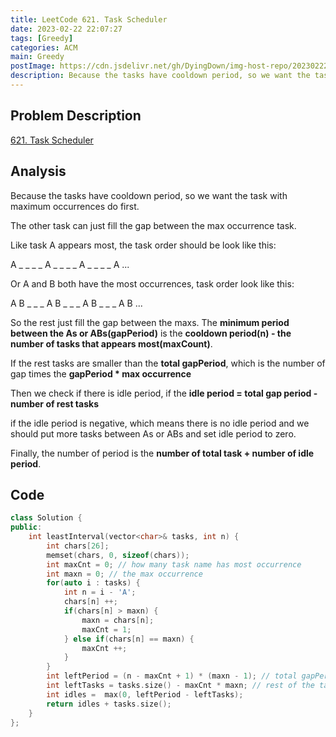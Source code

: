 ```yaml
---
title: LeetCode 621. Task Scheduler
date: 2023-02-22 22:07:27
tags: [Greedy]
categories: ACM
main: Greedy
postImage: https://cdn.jsdelivr.net/gh/DyingDown/img-host-repo/202302222253620.gif
description: Because the tasks have cooldown period, so we want the task with maximum occurrences do first.
---
```


## Problem Description

[621. Task Scheduler](https://leetcode.com/problems/task-scheduler/description/)

## Analysis

Because the tasks have cooldown period, so we want the task with maximum occurrences do first.

The other task can just fill the gap between the max occurrence task.

Like task A appears most, the task order should be look like this:

A _ _ _ _ A _ _ _ _ A _ _ _ _ A ...

Or A and B both have the most occurrences, task order look like this:

A B _ _ _ A B _ _ _  A B _ _ _ A B ...

So the rest just fill the gap between the maxs.  The **minimum period between the As or ABs(gapPeriod)** is the **cooldown period(n) - the number of tasks that appears most(maxCount)**. 

If the rest tasks are smaller than the **total gapPeriod**,  which is the number of gap times the **gapPeriod \* max occurrence**

 Then we check if there is idle period, if the **idle period =  total gap period - number of rest tasks** 

if the idle period is negative, which means there is no idle period and we should put more tasks between As or ABs and set idle period to zero.

Finally, the number of period is the **number of total task + number of idle period**.

## Code

```c++
class Solution {
public:
    int leastInterval(vector<char>& tasks, int n) {
        int chars[26];
        memset(chars, 0, sizeof(chars));
        int maxCnt = 0; // how many task name has most occurrence
        int maxn = 0; // the max occurrence
        for(auto i : tasks) {
            int n = i - 'A';
            chars[n] ++;
            if(chars[n] > maxn) {
                maxn = chars[n];
                maxCnt = 1;
            } else if(chars[n] == maxn) {
                maxCnt ++;
            }
        }
        int leftPeriod = (n - maxCnt + 1) * (maxn - 1); // total gapPeriod
        int leftTasks = tasks.size() - maxCnt * maxn; // rest of the tasks
        int idles =  max(0, leftPeriod - leftTasks);
        return idles + tasks.size();
    }
};
```






